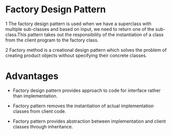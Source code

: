 # Factory Design Pattern
1 The factory design pattern is used when we have a superclass with multiple sub-classes and based on input, we need to return one of the sub-class.This pattern takes out the responsibility of the instantiation of a class from the client program to the factory class. 

2 Factory method is a creational design pattern which solves the problem of creating product objects without specifying their concrete classes.

# Advantages
* Factory design pattern provides approach to code for interface rather than implementation.

* Factory pattern removes the instantiation of actual implementation classes from client code.

* Factory pattern provides abstraction between implementation and client classes through inheritance.



